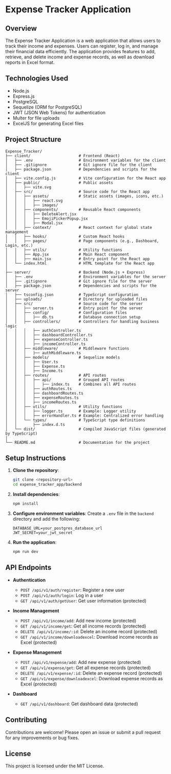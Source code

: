 # Expense Tracker Application

## Overview
The Expense Tracker Application is a web application that allows users to track their income and expenses. Users can register, log in, and manage their financial data efficiently. The application provides features to add, retrieve, and delete income and expense records, as well as download reports in Excel format.

## Technologies Used
- Node.js
- Express.js
- PostgreSQL
- Sequelize (ORM for PostgreSQL)
- JWT (JSON Web Tokens) for authentication
- Multer for file uploads
- ExcelJS for generating Excel files

## Project Structure
```
Expense_Tracker/
├── client/                     # Frontend (React)
│   ├── .env                    # Environment variables for the client
│   ├── .gitignore              # Git ignore file for the client
│   ├── package.json            # Dependencies and scripts for the client
│   ├── vite.config.js          # Vite configuration for the React app
│   ├── public/                 # Public assets
│   │   ├── vite.svg
│   ├── src/                    # Source code for the React app
│   │   ├── assets/             # Static assets (images, icons, etc.)
│   │   │   ├── react.svg
│   │   │   ├── images/
│   │   ├── components/         # Reusable React components
│   │   │   ├── DeleteAlert.jsx
│   │   │   ├── EmojiPickerPopup.jsx
│   │   │   ├── Modal.jsx
│   │   ├── context/            # React context for global state management
│   │   ├── hooks/              # Custom React hooks
│   │   ├── pages/              # Page components (e.g., Dashboard, Login, etc.)
│   │   ├── utils/              # Utility functions
│   │   ├── App.jsx             # Main React component
│   │   ├── main.jsx            # Entry point for the React app
│   └── index.html              # HTML template for the React app
│
├── server/                     # Backend (Node.js + Express)
│   ├── .env                    # Environment variables for the server
│   ├── .gitignore              # Git ignore file for the server
│   ├── package.json            # Dependencies and scripts for the server
│   ├── tsconfig.json           # TypeScript configuration
│   ├── uploads/                # Directory for uploaded files
│   ├── src/                    # Source code for the server
│   │   ├── server.ts           # Entry point for the server
│   │   ├── config/             # Configuration files
│   │   │   ├── db.ts           # Database connection setup
│   │   ├── controllers/        # Controllers for handling business logic
│   │   │   ├── authController.ts
│   │   │   ├── dashboardController.ts
│   │   │   ├── expenseController.ts
│   │   │   ├── incomeController.ts
│   │   ├── middleware/         # Middleware functions
│   │   │   ├── authMiddleware.ts
│   │   ├── models/             # Sequelize models
│   │   │   ├── User.ts
│   │   │   ├── Expense.ts
│   │   │   ├── Income.ts
│   │   ├── routes/             # API routes
│   │   │   ├── api/            # Grouped API routes
│   │   │   │   ├── index.ts    # Combines all API routes
│   │   │   ├── authRoutes.ts
│   │   │   ├── dashboardRoutes.ts
│   │   │   ├── expenseRoutes.ts
│   │   │   ├── incomeRoutes.ts
│   │   ├── utils/              # Utility functions
│   │   │   ├── logger.ts       # Example: Logger utility
│   │   │   ├── errorHandler.ts # Example: Centralized error handling
│   │   └── types/              # TypeScript type definitions
│   │       ├── index.d.ts
│   └── dist/                   # Compiled JavaScript files (generated by TypeScript)
│
└── README.md                   # Documentation for the project
```

## Setup Instructions
1. **Clone the repository**:
   ```bash
   git clone <repository-url>
   cd expense_tracker_app/backend
   ```

2. **Install dependencies**:
   ```bash
   npm install
   ```

3. **Configure environment variables**:
   Create a `.env` file in the `backend` directory and add the following:
   ```
   DATABASE_URL=your_postgres_database_url
   JWT_SECRET=your_jwt_secret
   ```

4. **Run the application**:
   ```bash
   npm run dev
   ```

## API Endpoints
- **Authentication**
  - `POST /api/v1/auth/register`: Register a new user
  - `POST /api/v1/auth/login`: Log in a user
  - `GET /api/v1/auth/getUser`: Get user information (protected)

- **Income Management**
  - `POST /api/v1/income/add`: Add new income (protected)
  - `GET /api/v1/income/get`: Get all income records (protected)
  - `DELETE /api/v1/income/:id`: Delete an income record (protected)
  - `GET /api/v1/income/downloadexcel`: Download income records as Excel (protected)

- **Expense Management**
  - `POST /api/v1/expense/add`: Add new expense (protected)
  - `GET /api/v1/expense/get`: Get all expense records (protected)
  - `DELETE /api/v1/expense/:id`: Delete an expense record (protected)
  - `GET /api/v1/expense/downloadexcel`: Download expense records as Excel (protected)

- **Dashboard**
  - `GET /api/v1/dashboard`: Get dashboard data (protected)

## Contributing
Contributions are welcome! Please open an issue or submit a pull request for any improvements or bug fixes.

## License
This project is licensed under the MIT License.
